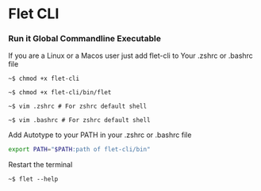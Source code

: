 # Flet CLI

### Run it Global Commandline Executable

If you are a Linux or a Macos user just add flet-cli to Your .zshrc or .bashrc file

```console
~$ chmod +x flet-cli
```
```console
~$ chmod +x flet-cli/bin/flet
```
```console
~$ vim .zshrc # For zshrc default shell
```

```console
~$ vim .bashrc # For zshrc default shell
```

Add Autotype to your PATH in your .zshrc or .bashrc file 
```bash
export PATH="$PATH:path of flet-cli/bin"
```

Restart the terminal
```console
~$ flet --help
```